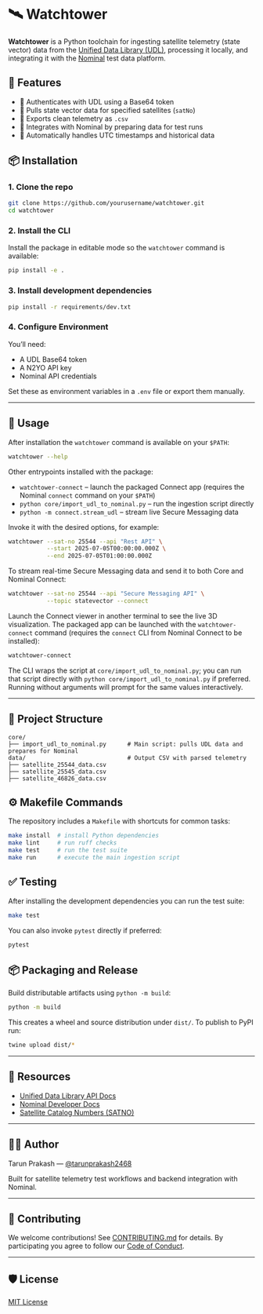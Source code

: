 # 🛰️ Watchtower

**Watchtower** is a Python toolchain for ingesting satellite telemetry (state vector) data from the [Unified Data Library (UDL)](https://unifieddatalibrary.com), processing it locally, and integrating it with the [Nominal](https://docs.nominal.io) test data platform.

## 🚀 Features

- 🔐 Authenticates with UDL using a Base64 token
- 📡 Pulls state vector data for specified satellites (`satNo`)
- 📁 Exports clean telemetry as `.csv`
- 🔗 Integrates with Nominal by preparing data for test runs
- 📅 Automatically handles UTC timestamps and historical data

## 📦 Installation

### 1. Clone the repo

```bash
git clone https://github.com/yourusername/watchtower.git
cd watchtower
```

### 2. Install the CLI

Install the package in editable mode so the `watchtower` command is available:

```bash
pip install -e .
```
### 3. Install development dependencies

```bash
pip install -r requirements/dev.txt
```

### 4. Configure Environment

You’ll need:

- A UDL Base64 token
- A N2YO API key
- Nominal API credentials

Set these as environment variables in a `.env` file or export them manually.

---

## 🚀 Usage

After installation the `watchtower` command is available on your `$PATH`:

```bash
watchtower --help
```

Other entrypoints installed with the package:

- `watchtower-connect` – launch the packaged Connect app (requires the Nominal
  `connect` command on your `$PATH`)
- `python core/import_udl_to_nominal.py` – run the ingestion script directly
- `python -m connect.stream_udl` – stream live Secure Messaging data

Invoke it with the desired options, for example:

```bash
watchtower --sat-no 25544 --api "Rest API" \
           --start 2025-07-05T00:00:00.000Z \
           --end 2025-07-05T01:00:00.000Z
```

To stream real-time Secure Messaging data and send it to both Core and
Nominal Connect:

```bash
watchtower --sat-no 25544 --api "Secure Messaging API" \
           --topic statevector --connect
```

Launch the Connect viewer in another terminal to see the live 3D visualization.
The packaged app can be launched with the `watchtower-connect` command (requires
the `connect` CLI from Nominal Connect to be installed):

```bash
watchtower-connect
```

The CLI wraps the script at `core/import_udl_to_nominal.py`; you can run that script directly with `python core/import_udl_to_nominal.py` if preferred.  Running without arguments will prompt for the same values interactively.

---

## 📂 Project Structure

```
core/
├── import_udl_to_nominal.py      # Main script: pulls UDL data and prepares for Nominal
data/                             # Output CSV with parsed telemetry
├── satellite_25544_data.csv
├── satellite_25545_data.csv
├── satellite_46826_data.csv
```

## ⚙️ Makefile Commands

The repository includes a `Makefile` with shortcuts for common tasks:

```bash
make install  # install Python dependencies
make lint     # run ruff checks
make test     # run the test suite
make run      # execute the main ingestion script
```

## ✅ Testing

After installing the development dependencies you can run the test suite:

```bash
make test
```

You can also invoke `pytest` directly if preferred:

```bash
pytest
```

## 📦 Packaging and Release

Build distributable artifacts using `python -m build`:

```bash
python -m build
```

This creates a wheel and source distribution under `dist/`. To publish to PyPI run:

```bash
twine upload dist/*
```

---

## 📘 Resources

- [Unified Data Library API Docs](https://unifieddatalibrary.com/storefront)
- [Nominal Developer Docs](https://docs.nominal.io)
- [Satellite Catalog Numbers (SATNO)](https://www.n2yo.com/satellites/)

---

## 🧑‍💻 Author

Tarun Prakash — [@tarunprakash2468](https://github.com/tarunprakash2468)

Built for satellite telemetry test workflows and backend integration with Nominal.

---

## 🤝 Contributing

We welcome contributions! See [CONTRIBUTING.md](.github/CONTRIBUTING.md) for
details. By participating you agree to follow our
[Code of Conduct](.github/CODE_OF_CONDUCT.md).

---

## 🛡️ License

[MIT License](LICENSE)
